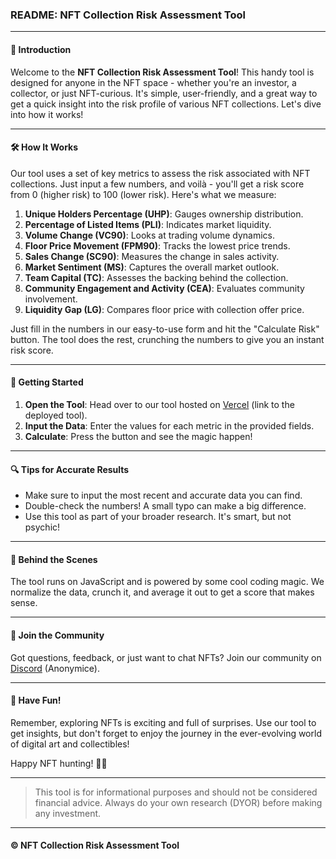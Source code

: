 ### README: NFT Collection Risk Assessment Tool

---

#### 🌟 Introduction
Welcome to the **NFT Collection Risk Assessment Tool**! This handy tool is designed for anyone in the NFT space - whether you're an investor, a collector, or just NFT-curious. It's simple, user-friendly, and a great way to get a quick insight into the risk profile of various NFT collections. Let's dive into how it works!

---

#### 🛠 How It Works
Our tool uses a set of key metrics to assess the risk associated with NFT collections. Just input a few numbers, and voilà - you'll get a risk score from 0 (higher risk) to 100 (lower risk). Here's what we measure:

1. **Unique Holders Percentage (UHP)**: Gauges ownership distribution.
2. **Percentage of Listed Items (PLI)**: Indicates market liquidity.
3. **Volume Change (VC90)**: Looks at trading volume dynamics.
4. **Floor Price Movement (FPM90)**: Tracks the lowest price trends.
5. **Sales Change (SC90)**: Measures the change in sales activity.
6. **Market Sentiment (MS)**: Captures the overall market outlook.
7. **Team Capital (TC)**: Assesses the backing behind the collection.
8. **Community Engagement and Activity (CEA)**: Evaluates community involvement.
9. **Liquidity Gap (LG)**: Compares floor price with collection offer price.

Just fill in the numbers in our easy-to-use form and hit the "Calculate Risk" button. The tool does the rest, crunching the numbers to give you an instant risk score.

---

#### 🚀 Getting Started
1. **Open the Tool**: Head over to our tool hosted on [Vercel](https://nft-risk-assessment.vercel.app/) (link to the deployed tool).
2. **Input the Data**: Enter the values for each metric in the provided fields.
3. **Calculate**: Press the button and see the magic happen!

---

#### 🔍 Tips for Accurate Results
- Make sure to input the most recent and accurate data you can find.
- Double-check the numbers! A small typo can make a big difference.
- Use this tool as part of your broader research. It's smart, but not psychic!

---

#### 🤖 Behind the Scenes
The tool runs on JavaScript and is powered by some cool coding magic. We normalize the data, crunch it, and average it out to get a score that makes sense.

---

#### 🙌 Join the Community
Got questions, feedback, or just want to chat NFTs? Join our community on [Discord](https://discord.gg/anonymices) (Anonymice).

---

#### 🎉 Have Fun!
Remember, exploring NFTs is exciting and full of surprises. Use our tool to get insights, but don't forget to enjoy the journey in the ever-evolving world of digital art and collectibles!

Happy NFT hunting! 🚀🌌

---

> This tool is for informational purposes and should not be considered financial advice. Always do your own research (DYOR) before making any investment.

---

#### © NFT Collection Risk Assessment Tool
